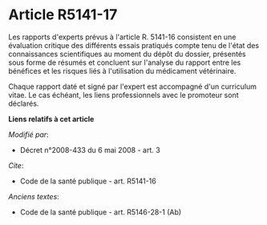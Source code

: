 # Article R5141-17

Les rapports d'experts prévus à l'article R. 5141-16 consistent en une évaluation critique des différents essais pratiqués
compte tenu de l'état des connaissances scientifiques au moment du dépôt du dossier, présentés sous forme de résumés et
concluent sur l'analyse du rapport entre les bénéfices et les risques liés à l'utilisation du médicament vétérinaire. 

Chaque rapport daté et signé par l'expert est accompagné d'un curriculum vitae. Le cas échéant, les liens professionnels avec
le promoteur sont déclarés.

**Liens relatifs à cet article**

_Modifié par_:

  - Décret n°2008-433 du 6 mai 2008 - art. 3

_Cite_:

  - Code de la santé publique - art. R5141-16

_Anciens textes_:

  - Code de la santé publique - art. R5146-28-1 (Ab)
